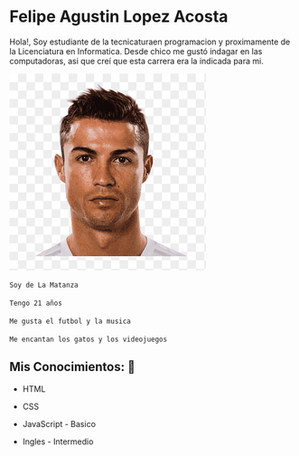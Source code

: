 


# Felipe Agustin Lopez Acosta

Hola!, Soy estudiante de la tecnicaturaen programacion y proximamente de la Licenciatura en Informatica. Desde chico me gustó indagar en las computadoras, asi que creí que esta carrera era la indicada para mi.

![Foto Cara](ElBicho.png)

```
Soy de La Matanza

Tengo 21 años

Me gusta el futbol y la musica

Me encantan los gatos y los videojuegos

```

## Mis Conocimientos: :book:
* HTML
  
* CSS
  
* JavaScript - Basico
  
* Ingles - Intermedio




